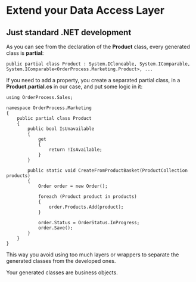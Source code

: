 # Extend your Data Access Layer

## Just standard .NET development

As you can see from the declaration of the **Product** class, every generated class is **partial**:

    public partial class Product : System.ICloneable, System.IComparable, System.IComparable<OrderProcess.Marketing.Product>, ...

If you need to add a property, you create a separated partial class, in a **Product.partial.cs** in our case, and put some logic in it:

    using OrderProcess.Sales;
    
    namespace OrderProcess.Marketing
    {
        public partial class Product
        {
            public bool IsUnavailable
            {
                get
                {
                    return !IsAvailable;
                }
            }
    
            public static void CreateFromProductBasket(ProductCollection products)
            {
                Order order = new Order();
    
                foreach (Product product in products)
                {
                    order.Products.Add(product);
                }
    
                order.Status = OrderStatus.InProgress;
                order.Save();
            }
        }
    }

This way you avoid using too much layers or wrappers to separate the generated classes from the developed ones.

Your generated classes are business objects.